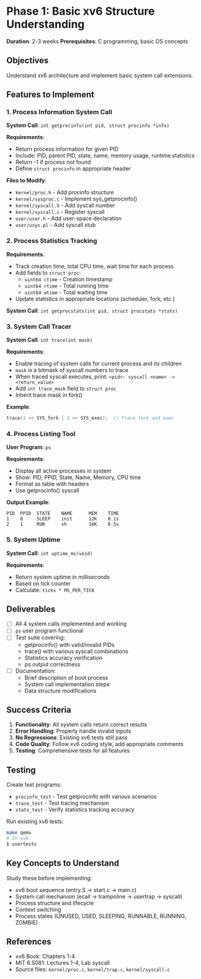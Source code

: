 # Phase 1: Basic xv6 Structure Understanding

**Duration**: 2-3 weeks
**Prerequisites**: C programming, basic OS concepts

## Objectives

Understand xv6 architecture and implement basic system call extensions.

## Features to Implement

### 1. Process Information System Call

**System Call**: `int getprocinfo(int pid, struct procinfo *info)`

**Requirements**:
- Return process information for given PID
- Include: PID, parent PID, state, name, memory usage, runtime statistics
- Return -1 if process not found
- Define `struct procinfo` in appropriate header

**Files to Modify**:
- `kernel/proc.h` - Add procinfo structure
- `kernel/sysproc.c` - Implement sys_getprocinfo()
- `kernel/syscall.h` - Add syscall number
- `kernel/syscall.c` - Register syscall
- `user/user.h` - Add user-space declaration
- `user/usys.pl` - Add syscall stub

### 2. Process Statistics Tracking

**Requirements**:
- Track creation time, total CPU time, wait time for each process
- Add fields to `struct proc`:
  - `uint64 ctime` - Creation timestamp
  - `uint64 rtime` - Total running time
  - `uint64 wtime` - Total waiting time
- Update statistics in appropriate locations (scheduler, fork, etc.)

**System Call**: `int getprocstats(int pid, struct procstats *stats)`

### 3. System Call Tracer

**System Call**: `int trace(int mask)`

**Requirements**:
- Enable tracing of system calls for current process and its children
- `mask` is a bitmask of syscall numbers to trace
- When traced syscall executes, print: `<pid>: syscall <name> -> <return_value>`
- Add `int trace_mask` field to `struct proc`
- Inherit trace mask in fork()

**Example**:
```c
trace(1 << SYS_fork | 1 << SYS_exec);  // Trace fork and exec
```

### 4. Process Listing Tool

**User Program**: `ps`

**Requirements**:
- Display all active processes in system
- Show: PID, PPID, State, Name, Memory, CPU time
- Format as table with headers
- Use getprocinfo() syscall

**Output Example**:
```
PID  PPID  STATE    NAME      MEM    TIME
1    0     SLEEP    init      12K    0.1s
2    1     RUN      sh        16K    0.5s
```

### 5. System Uptime

**System Call**: `int uptime_ms(void)`

**Requirements**:
- Return system uptime in milliseconds
- Based on tick counter
- Calculate: `ticks * MS_PER_TICK`

## Deliverables

- [ ] All 4 system calls implemented and working
- [ ] `ps` user program functional
- [ ] Test suite covering:
  - getprocinfo() with valid/invalid PIDs
  - trace() with various syscall combinations
  - Statistics accuracy verification
  - ps output correctness
- [ ] Documentation:
  - Brief description of boot process
  - System call implementation steps
  - Data structure modifications

## Success Criteria

1. **Functionality**: All system calls return correct results
2. **Error Handling**: Properly handle invalid inputs
3. **No Regressions**: Existing xv6 tests still pass
4. **Code Quality**: Follow xv6 coding style, add appropriate comments
5. **Testing**: Comprehensive tests for all features

## Testing

Create test programs:
- `procinfo_test` - Test getprocinfo with various scenarios
- `trace_test` - Test tracing mechanism
- `stats_test` - Verify statistics tracking accuracy

Run existing xv6 tests:
```bash
make qemu
# In xv6:
$ usertests
```

## Key Concepts to Understand

Study these before implementing:
- xv6 boot sequence (entry.S → start.c → main.c)
- System call mechanism (ecall → trampoline → usertrap → syscall)
- Process structure and lifecycle
- Context switching
- Process states (UNUSED, USED, SLEEPING, RUNNABLE, RUNNING, ZOMBIE)

## References

- xv6 Book: Chapters 1-4
- MIT 6.S081: Lectures 1-4, Lab syscall
- Source files: `kernel/proc.c`, `kernel/trap.c`, `kernel/syscall.c`

